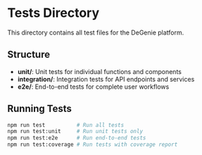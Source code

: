 # Tests Directory

This directory contains all test files for the DeGenie platform.

## Structure

- **unit/**: Unit tests for individual functions and components
- **integration/**: Integration tests for API endpoints and services
- **e2e/**: End-to-end tests for complete user workflows

## Running Tests

```bash
npm run test          # Run all tests
npm run test:unit     # Run unit tests only
npm run test:e2e      # Run end-to-end tests
npm run test:coverage # Run tests with coverage report
```